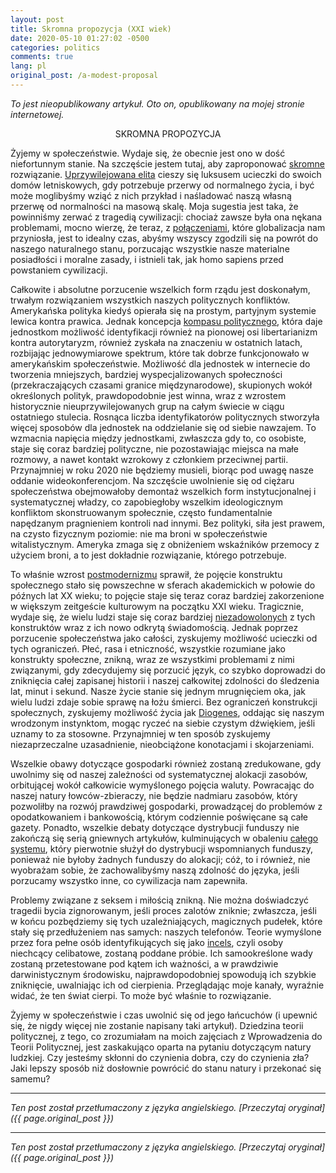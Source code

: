 ```yaml
---
layout: post
title: Skromna propozycja (XXI wiek)
date: 2020-05-10 01:27:02 -0500
categories: politics
comments: true
lang: pl
original_post: /a-modest-proposal
---
```




<i>To jest nieopublikowany artykuł. Oto on, opublikowany na mojej stronie internetowej.</i>

<center>SKROMNA PROPOZYCJA</center>

Żyjemy w społeczeństwie. Wydaje się, że obecnie jest ono w dość niefortunnym stanie. Na szczęście jestem tutaj, aby zaproponować <a href="https://en.wikipedia.org/wiki/A_Modest_Proposal" target="_blank">skromne</a> rozwiązanie. <a href="https://www.nytimes.com/2020/03/20/arts/music/coronavirus-gal-gadot-imagine.html" target="_black">Uprzywilejowana elita</a> cieszy się luksusem ucieczki do swoich domów letniskowych, gdy potrzebuje przerwy od normalnego życia, i być może moglibyśmy wziąć z nich przykład i naśladować naszą własną przerwę od normalności na masową skalę. Moja sugestia jest taka, że powinniśmy zerwać z tragedią cywilizacji: chociaż zawsze była ona nękana problemami, mocno wierzę, że teraz, z <a href="https://en.wikipedia.org/wiki/List_of_social_networking_websites" target="_blank">połączeniami</a>, które globalizacja nam przyniosła, jest to idealny czas, abyśmy wszyscy zgodzili się na powrót do naszego naturalnego stanu, porzucając wszystkie nasze materialne posiadłości i moralne zasady, i istnieli tak, jak homo sapiens przed powstaniem cywilizacji.<!-- more -->

Całkowite i absolutne porzucenie wszelkich form rządu jest doskonałym, trwałym rozwiązaniem wszystkich naszych politycznych konfliktów. Amerykańska polityka kiedyś opierała się na prostym, partyjnym systemie lewica kontra prawica. Jednak koncepcja <a href="https://www.politicalcompass.org/" target="_blank">kompasu politycznego</a>, która daje jednostkom możliwość identyfikacji również na pionowej osi libertarianizm kontra autorytaryzm, również zyskała na znaczeniu w ostatnich latach, rozbijając jednowymiarowe spektrum, które tak dobrze funkcjonowało w amerykańskim społeczeństwie. Możliwość dla jednostek w internecie do tworzenia mniejszych, bardziej wyspecjalizowanych społeczności (przekraczających czasami granice międzynarodowe), skupionych wokół określonych polityk, prawdopodobnie jest winna, wraz z wzrostem historycznie nieuprzywilejowanych grup na całym świecie w ciągu ostatniego stulecia. Rosnąca liczba identyfikatorów politycznych stworzyła więcej sposobów dla jednostek na oddzielanie się od siebie nawzajem. To wzmacnia napięcia między jednostkami, zwłaszcza gdy to, co osobiste, staje się coraz bardziej polityczne, nie pozostawiając miejsca na małe rozmowy, a nawet kontakt wzrokowy z członkiem przeciwnej partii. Przynajmniej w roku 2020 nie będziemy musieli, biorąc pod uwagę nasze oddanie wideokonferencjom. Na szczęście uwolnienie się od ciężaru społeczeństwa obejmowałoby demontaż wszelkich form instytucjonalnej i systematycznej władzy, co zapobiegłoby wszelkim ideologicznym konfliktom skonstruowanym społecznie, często fundamentalnie napędzanym pragnieniem kontroli nad innymi. Bez polityki, siła jest prawem, na czysto fizycznym poziomie: nie ma broni w społeczeństwie witalistycznym. Ameryka zmaga się z obniżeniem wskaźników przemocy z użyciem broni, a to jest dokładnie rozwiązanie, którego potrzebuje.

To właśnie wzrost <a href="https://theconversation.com/explainer-what-is-postmodernism-20791" target="_black">postmodernizmu</a> sprawił, że pojęcie konstruktu społecznego stało się powszechne w sferach akademickich w połowie do późnych lat XX wieku; to pojęcie staje się teraz coraz bardziej zakorzenione w większym zeitgeście kulturowym na początku XXI wieku. Tragicznie, wydaje się, że wielu ludzi staje się coraz bardziej <a href="https://en.wikipedia.org/wiki/Evergreen_State_College#2017_protests" target="_blank">niezadowolonych</a> z tych konstruktów wraz z ich nowo odkrytą świadomością. Jednak poprzez porzucenie społeczeństwa jako całości, zyskujemy możliwość ucieczki od tych ograniczeń. Płeć, rasa i etniczność, wszystkie rozumiane jako konstrukty społeczne, znikną, wraz ze wszystkimi problemami z nimi związanymi, gdy zdecydujemy się porzucić język, co szybko doprowadzi do zniknięcia całej zapisanej historii i naszej całkowitej zdolności do śledzenia lat, minut i sekund. Nasze życie stanie się jednym mrugnięciem oka, jak wielu ludzi zdaje sobie sprawę na łożu śmierci. Bez ograniczeń konstrukcji społecznych, zyskujemy możliwość życia jak <a href="https://youtu.be/-A3IlRATIsI" target="_blank">Diogenes</a>, oddając się naszym wrodzonym instynktom, mogąc ryczeć na siebie czystym dźwiękiem, jeśli uznamy to za stosowne. Przynajmniej w ten sposób zyskujemy niezaprzeczalne uzasadnienie, nieobciążone konotacjami i skojarzeniami.

Wszelkie obawy dotyczące gospodarki również zostaną zredukowane, gdy uwolnimy się od naszej zależności od systematycznej alokacji zasobów, orbitującej wokół całkowicie wymyślonego pojęcia waluty. Powracając do naszej natury łowców-zbieraczy, nie będzie nadmiaru zasobów, który pozwoliłby na rozwój prawdziwej gospodarki, prowadzącej do problemów z opodatkowaniem i bankowością, którym codziennie poświęcane są całe gazety. Ponadto, wszelkie debaty dotyczące dystrybucji funduszy nie zakończą się serią gniewnych artykułów, kulminujących w obaleniu <a href="http://ephblog.com/2020/02/17/three-pillars-nonsense-1/?utm_source=rss&utm_medium=rss&utm_campaign=three-pillars-nonsense-1" target="_blank">całego systemu</a>, który pierwotnie służył do dystrybucji wspomnianych funduszy, ponieważ nie byłoby żadnych funduszy do alokacji; cóż, to i również, nie wyobrażam sobie, że zachowalibyśmy naszą zdolność do języka, jeśli porzucamy wszystko inne, co cywilizacja nam zapewniła.

Problemy związane z seksem i miłością znikną. Nie można doświadczyć tragedii bycia zignorowanym, jeśli proces zalotów zniknie; zwłaszcza, jeśli w końcu pozbędziemy się tych uzależniających, magicznych pudełek, które stały się przedłużeniem nas samych: naszych telefonów. Teorie wymyślone przez fora pełne osób identyfikujących się jako <a href="https://incels.net/" target="_blank">incels</a>, czyli osoby niechcący celibatowe, zostaną poddane próbie. Ich samookreślone wady zostaną przetestowane pod kątem ich ważności, a w prawdziwie darwinistycznym środowisku, najprawdopodobniej spowodują ich szybkie zniknięcie, uwalniając ich od cierpienia. Przeglądając moje kanały, wyraźnie widać, że ten świat cierpi. To może być właśnie to rozwiązanie.

Żyjemy w społeczeństwie i czas uwolnić się od jego łańcuchów (i upewnić się, że nigdy więcej nie zostanie napisany taki artykuł). Dziedzina teorii politycznej, z tego, co zrozumiałam na moich zajęciach z Wprowadzenia do Teorii Politycznej, jest zaskakująco oparta na pytaniu dotyczącym natury ludzkiej. Czy jesteśmy skłonni do czynienia dobra, czy do czynienia zła? Jaki lepszy sposób niż dosłownie powrócić do stanu natury i przekonać się samemu?

---

*Ten post został przetłumaczony z języka angielskiego. [Przeczytaj oryginał]({{ page.original_post }})*

---

*Ten post został przetłumaczony z języka angielskiego. [Przeczytaj oryginał]({{ page.original_post }})*